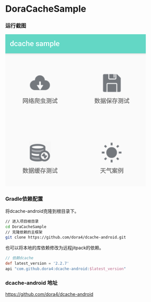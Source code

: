 # DoraCacheSample

### 运行截图

![avatar](https://github.com/dora4/DoraCacheSample/blob/main/art/dcache.png)

### Gradle依赖配置

将dcache-android克隆到根目录下。

```bash
// 进入项目根目录
cd DoraCacheSample
// 克隆依赖的主框架
git clone https://github.com/dora4/dcache-android.git
```
也可以将本地的库依赖修改为远程jitpack的依赖。

```groovy
// 依赖dcache
def latest_version = '2.2.7'
api "com.github.dora4:dcache-android:$latest_version"
```

### dcache-android 地址
https://github.com/dora4/dcache-android
